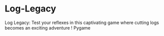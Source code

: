 # Log-Legacy
Log Legacy: Test your reflexes in this captivating game where cutting logs becomes an exciting adventure ! Pygame
